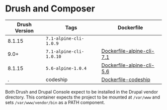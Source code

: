 Drush and Composer
==================


|Drush Version | Tags|Dockerfile|
|--------|---------------|------------|
|8.1.15| `7.1-alpine-cli-1.0.9` |  |
|9.0+| `7.1-alpine-cli-1.0.10` | [Dockerfile-alpine-cli-7.1](https://github.com/digitalpulp/cli/blob/master/8/Dockerfile-alpine-cli-7.1)|
|8.1.15|`5.6-alpine-1.0.4` | [Dockerfile-alpine-cli-5.6](https://github.com/digitalpulp/cli/blob/master/8/Dockerfile-alpine-cli-5.6)|
| .|codeship|[Dockerfile-codeship](https://github.com/digitalpulp/cli/blob/master/8/Dockerfile-codeship)|

Both Drush and Drupal Console expect to be installed in the Drupal vendor directory.  This
container expects the project to be mounted at `/var/www` and sets `/var/www/vendor/bin` as
a PATH component.
